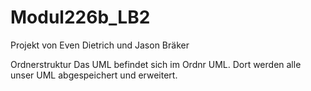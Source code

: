 # Modul226b_LB2
Projekt von Even Dietrich und Jason Bräker 

Ordnerstruktur
Das UML befindet sich im Ordnr UML. Dort werden alle unser UML abgespeichert und erweitert. 
